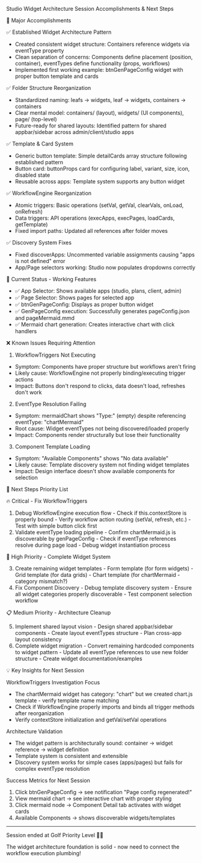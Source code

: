 Studio Widget Architecture Session Accomplishments & Next Steps

  🎯 Major Accomplishments

  ✅ Established Widget Architecture Pattern

  - Created consistent widget structure: Containers reference widgets via eventType property
  - Clean separation of concerns: Components define placement (position, container), eventTypes define functionality (props, workflows)
  - Implemented first working example: btnGenPageConfig widget with proper button template and cards

  ✅ Folder Structure Reorganization

  - Standardized naming: leafs → widgets, leaf → widgets, containers → containers
  - Clear mental model: containers/ (layout), widgets/ (UI components), page/ (top-level)
  - Future-ready for shared layouts: Identified pattern for shared appbar/sidebar across admin/client/studio apps

  ✅ Template & Card System

  - Generic button template: Simple detailCards array structure following established pattern
  - Button card: buttonProps card for configuring label, variant, size, icon, disabled state
  - Reusable across apps: Template system supports any button widget

  ✅ WorkflowEngine Reorganization

  - Atomic triggers: Basic operations (setVal, getVal, clearVals, onLoad, onRefresh)
  - Data triggers: API operations (execApps, execPages, loadCards, getTemplate)
  - Fixed import paths: Updated all references after folder moves

  ✅ Discovery System Fixes

  - Fixed discoverApps: Uncommented variable assignments causing "apps is not defined" error
  - App/Page selectors working: Studio now populates dropdowns correctly

  🔧 Current Status - Working Features

  - ✅ App Selector: Shows available apps (studio, plans, client, admin)
  - ✅ Page Selector: Shows pages for selected app
  - ✅ btnGenPageConfig: Displays as proper button widget
  - ✅ GenPageConfig execution: Successfully generates pageConfig.json and pageMermaid.mmd
  - ✅ Mermaid chart generation: Creates interactive chart with click handlers

  ❌ Known Issues Requiring Attention

  1. WorkflowTriggers Not Executing

  - Symptom: Components have proper structure but workflows aren't firing
  - Likely cause: WorkflowEngine not properly binding/executing trigger actions
  - Impact: Buttons don't respond to clicks, data doesn't load, refreshes don't work

  2. EventType Resolution Failing

  - Symptom: mermaidChart shows "Type:" (empty) despite referencing eventType: "chartMermaid"
  - Root cause: Widget eventTypes not being discovered/loaded properly
  - Impact: Components render structurally but lose their functionality

  3. Component Template Loading

  - Symptom: "Available Components" shows "No data available"
  - Likely cause: Template discovery system not finding widget templates
  - Impact: Design interface doesn't show available components for selection

  🚀 Next Steps Priority List

  🔥 Critical - Fix WorkflowTriggers

  1. Debug WorkflowEngine execution flow
    - Check if this.contextStore is properly bound
    - Verify workflow action routing (setVal, refresh, etc.)
    - Test with simple button click first
  2. Validate eventType loading pipeline
    - Confirm chartMermaid.js is discoverable by genPageConfig
    - Check if eventType references resolve during page load
    - Debug widget instantiation process

  🎯 High Priority - Complete Widget System

  3. Create remaining widget templates
    - Form template (for form widgets)
    - Grid template (for data grids)
    - Chart template (for chartMermaid - category mismatch?)
  4. Fix Component Discovery
    - Debug template discovery system
    - Ensure all widget categories properly discoverable
    - Test component selection workflow

  📋 Medium Priority - Architecture Cleanup

  5. Implement shared layout vision
    - Design shared appbar/sidebar components
    - Create layout eventTypes structure
    - Plan cross-app layout consistency
  6. Complete widget migration
    - Convert remaining hardcoded components to widget pattern
    - Update all eventType references to use new folder structure
    - Create widget documentation/examples

  💡 Key Insights for Next Session

  WorkflowTriggers Investigation Focus

  - The chartMermaid widget has category: "chart" but we created chart.js template - verify template name matching
  - Check if WorkflowEngine properly imports and binds all trigger methods after reorganization
  - Verify contextStore initialization and getVal/setVal operations

  Architecture Validation

  - The widget pattern is architecturally sound: container → widget reference → widget definition
  - Template system is consistent and extensible
  - Discovery system works for simple cases (apps/pages) but fails for complex eventType resolution

  Success Metrics for Next Session

  1. Click btnGenPageConfig → see notification "Page config regenerated!"
  2. View mermaid chart → see interactive chart with proper styling
  3. Click mermaid node → Component Detail tab activates with widget cards
  4. Available Components → shows discoverable widgets/templates

  ---
  Session ended at Golf Priority Level 🏌️‍♂️

  The widget architecture foundation is solid - now need to connect the workflow execution plumbing!